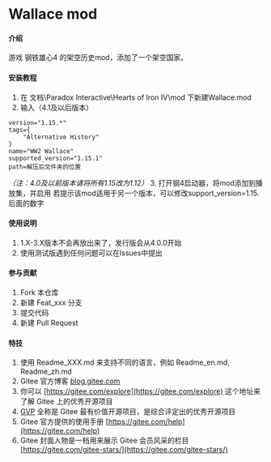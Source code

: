 # Wallace mod

#### 介绍
游戏 钢铁雄心4 的架空历史mod，添加了一个架空国家。


#### 安装教程

1.  在 文档\Paradox Interactive\Hearts of Iron IV\mod 下新建Wallace.mod
2.  输入（4.1及以后版本）
```
version="1.15.*"
tags={
	"Alternative History"
}
name="WW2 Wallace"
supported_version="1.15.1"
path=解压后文件夹的位置
```
*（注：4.0及以前版本请将所有1.15改为1.12）*
3.  打开钢4启动器，将mod添加到播放集，并启用
若提示该mod适用于另一个版本，可以修改support_version=1.15.后面的数字

#### 使用说明

1.  1.X-3.X版本不会再放出来了，发行版会从4.0.0开始
2.  使用测试版遇到任何问题可以在Issues中提出

#### 参与贡献

1.  Fork 本仓库
2.  新建 Feat_xxx 分支
3.  提交代码
4.  新建 Pull Request


#### 特技

1.  使用 Readme\_XXX.md 来支持不同的语言，例如 Readme\_en.md, Readme\_zh.md
2.  Gitee 官方博客 [blog.gitee.com](https://blog.gitee.com)
3.  你可以 [https://gitee.com/explore](https://gitee.com/explore) 这个地址来了解 Gitee 上的优秀开源项目
4.  [GVP](https://gitee.com/gvp) 全称是 Gitee 最有价值开源项目，是综合评定出的优秀开源项目
5.  Gitee 官方提供的使用手册 [https://gitee.com/help](https://gitee.com/help)
6.  Gitee 封面人物是一档用来展示 Gitee 会员风采的栏目 [https://gitee.com/gitee-stars/](https://gitee.com/gitee-stars/)
